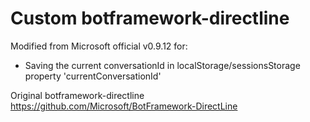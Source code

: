 # Custom botframework-directline

Modified from Microsoft official v0.9.12 for:
* Saving the current conversationId in localStorage/sessionsStorage property 'currentConversationId'

Original botframework-directline
https://github.com/Microsoft/BotFramework-DirectLine
